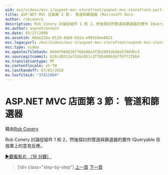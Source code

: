 ```yaml
---
uid: mvc/videos/mvc-1/aspnet-mvc-storefront/aspnet-mvc-storefront-part-3-pipes-and-filters
title: ASP.NET MVC 店面第 3 節： 管道和篩選器 |Microsoft Docs
author: robconery
description: Rob Conery 討論從組件 1 和 2，然後探討的管道與篩選器的實作 IQueryable 存放庫上的意見反應。
ms.author: aspnetcontent
ms.date: 05/27/2008
ms.assetid: 69de22ba-0129-4bb9-b32a-e99319ee8021
msc.legacyurl: /mvc/videos/mvc-1/aspnet-mvc-storefront/aspnet-mvc-storefront-part-3-pipes-and-filters
msc.type: video
ms.openlocfilehash: 8494f994626f760a96a3f2b2093ab4ba5798d5cd
ms.sourcegitcommit: b28cd0313af316c051c2ff8549865bff67f2fbb4
ms.translationtype: MT
ms.contentlocale: zh-TW
ms.lasthandoff: 07/05/2018
ms.locfileid: "37811084"
---
```

<a name="aspnet-mvc-storefront-part-3-pipes-and-filters"></a>ASP.NET MVC 店面第 3 節： 管道和篩選器
====================
藉由[Rob Conery](https://github.com/robconery)

Rob Conery 討論從組件 1 和 2，然後探討的管道與篩選器的實作 IQueryable 存放庫上的意見反應。

[&#9654;觀看影片 （16 分鐘）](https://channel9.msdn.com/Blogs/ASP-NET-Site-Videos/aspnet-mvc-storefront-part-3-pipes-and-filters)

> [!div class="step-by-step"]
> [上一頁](aspnet-mvc-storefront-part-2-the-repository-pattern.md)
> [下一頁](aspnet-mvc-storefront-part-4-linq-to-sql-spike.md)
